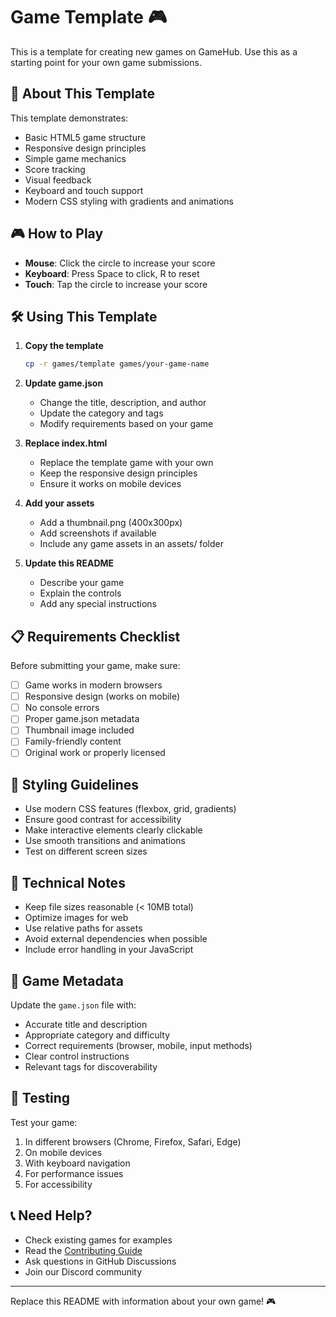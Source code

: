 # Game Template 🎮

This is a template for creating new games on GameHub. Use this as a starting point for your own game submissions.

## 🎯 About This Template

This template demonstrates:
- Basic HTML5 game structure
- Responsive design principles
- Simple game mechanics
- Score tracking
- Visual feedback
- Keyboard and touch support
- Modern CSS styling with gradients and animations

## 🎮 How to Play

- **Mouse**: Click the circle to increase your score
- **Keyboard**: Press Space to click, R to reset
- **Touch**: Tap the circle to increase your score

## 🛠️ Using This Template

1. **Copy the template**
   ```bash
   cp -r games/template games/your-game-name
   ```

2. **Update game.json**
   - Change the title, description, and author
   - Update the category and tags
   - Modify requirements based on your game

3. **Replace index.html**
   - Replace the template game with your own
   - Keep the responsive design principles
   - Ensure it works on mobile devices

4. **Add your assets**
   - Add a thumbnail.png (400x300px)
   - Add screenshots if available
   - Include any game assets in an assets/ folder

5. **Update this README**
   - Describe your game
   - Explain the controls
   - Add any special instructions

## 📋 Requirements Checklist

Before submitting your game, make sure:

- [ ] Game works in modern browsers
- [ ] Responsive design (works on mobile)
- [ ] No console errors
- [ ] Proper game.json metadata
- [ ] Thumbnail image included
- [ ] Family-friendly content
- [ ] Original work or properly licensed

## 🎨 Styling Guidelines

- Use modern CSS features (flexbox, grid, gradients)
- Ensure good contrast for accessibility
- Make interactive elements clearly clickable
- Use smooth transitions and animations
- Test on different screen sizes

## 🔧 Technical Notes

- Keep file sizes reasonable (< 10MB total)
- Optimize images for web
- Use relative paths for assets
- Avoid external dependencies when possible
- Include error handling in your JavaScript

## 📝 Game Metadata

Update the `game.json` file with:
- Accurate title and description
- Appropriate category and difficulty
- Correct requirements (browser, mobile, input methods)
- Clear control instructions
- Relevant tags for discoverability

## 🚀 Testing

Test your game:
1. In different browsers (Chrome, Firefox, Safari, Edge)
2. On mobile devices
3. With keyboard navigation
4. For performance issues
5. For accessibility

## 📞 Need Help?

- Check existing games for examples
- Read the [Contributing Guide](../../CONTRIBUTING.md)
- Ask questions in GitHub Discussions
- Join our Discord community

---

Replace this README with information about your own game! 🎮